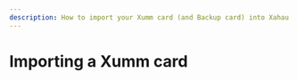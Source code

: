 ```yaml
---
description: How to import your Xumm card (and Backup card) into Xahau
---
```


# Importing a Xumm card

